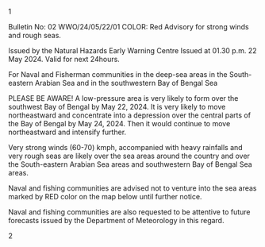1

Bulletin No: 02 WWO/24/05/22/01 COLOR: Red Advisory for strong winds and rough seas.

Issued by the Natural Hazards Early Warning Centre Issued at 01.30 p.m. 22 May 2024. Valid for next 24hours.

For Naval and Fisherman communities in the deep-sea areas in the South-eastern Arabian Sea and in the southwestern Bay of Bengal Sea

PLEASE BE AWARE! A low-pressure area is very likely to form over the southwest Bay of Bengal by May 22, 2024. It is very likely to move northeastward and concentrate into a depression over the central parts of the Bay of Bengal by May 24, 2024. Then it would continue to move northeastward and intensify further.

Very strong winds (60-70) kmph, accompanied with heavy rainfalls and very rough seas are likely over the sea areas around the country and over the South-eastern Arabian Sea areas and southwestern Bay of Bengal Sea areas.

Naval and fishing communities are advised not to venture into the sea areas marked by RED color on the map below until further notice.

Naval and fishing communities are also requested to be attentive to future forecasts issued by the Department of Meteorology in this regard.

2